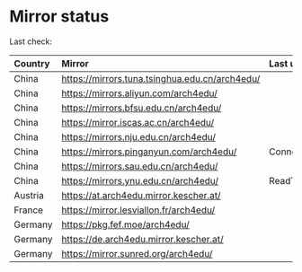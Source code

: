 <script src="./time.js"></script>
# Mirror status
Last check: <script type="text/javascript">localize(1679711626.4178684);</script>

|Country|Mirror|Last update|
|:------|:-----|:----------|
|China|https://mirrors.tuna.tsinghua.edu.cn/arch4edu/|<script type="text/javascript">localize(1679682649);</script>|
|China|https://mirrors.aliyun.com/arch4edu/|<script type="text/javascript">localize(1679682649);</script>|
|China|https://mirrors.bfsu.edu.cn/arch4edu/|<script type="text/javascript">localize(1679682649);</script>|
|China|https://mirror.iscas.ac.cn/arch4edu/|<script type="text/javascript">localize(1679682649);</script>|
|China|https://mirrors.nju.edu.cn/arch4edu/|<script type="text/javascript">localize(1679644604);</script>|
|China|https://mirrors.pinganyun.com/arch4edu/|ConnectionError|
|China|https://mirrors.sau.edu.cn/arch4edu/|<script type="text/javascript">localize(1673850842);</script>|
|China|https://mirrors.ynu.edu.cn/arch4edu/|ReadTimeout|
|Austria|https://at.arch4edu.mirror.kescher.at/|<script type="text/javascript">localize(1679682649);</script>|
|France|https://mirror.lesviallon.fr/arch4edu/|<script type="text/javascript">localize(1679682649);</script>|
|Germany|https://pkg.fef.moe/arch4edu/|<script type="text/javascript">localize(1679682649);</script>|
|Germany|https://de.arch4edu.mirror.kescher.at/|<script type="text/javascript">localize(1679682649);</script>|
|Germany|https://mirror.sunred.org/arch4edu/|<script type="text/javascript">localize(1679682649);</script>|

<script src="./tablefilter/tablefilter.js"></script>
<script src="./table.js"></script>